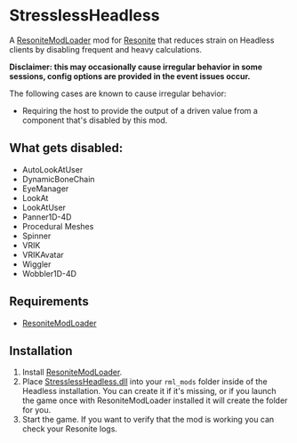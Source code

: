 # StresslessHeadless

A [ResoniteModLoader](https://github.com/resonite-modding-group/ResoniteModLoader) mod for [Resonite](https://resonite.com/) that reduces strain on Headless clients by disabling frequent and heavy calculations.

**Disclaimer: this may occasionally cause irregular behavior in some sessions, config options are provided in the event issues occur.**

The following cases are known to cause irregular behavior:
- Requiring the host to provide the output of a driven value from a component that's disabled by this mod.


## What gets disabled:

- AutoLookAtUser
- DynamicBoneChain
- EyeManager
- LookAt
- LookAtUser
- Panner1D-4D
- Procedural Meshes
- Spinner
- VRIK
- VRIKAvatar
- Wiggler
- Wobbler1D-4D

## Requirements
- [ResoniteModLoader](https://github.com/resonite-modding-group/ResoniteModLoader)

## Installation
1. Install [ResoniteModLoader](https://github.com/resonite-modding-group/ResoniteModLoader).
2. Place [StresslessHeadless.dll](https://github.com/Raidriar796/StresslessHeadless/releases/latest/download/StresslessHeadless.dll) into your `rml_mods` folder inside of the Headless installation. You can create it if it's missing, or if you launch the game once with ResoniteModLoader installed it will create the folder for you.
3. Start the game. If you want to verify that the mod is working you can check your Resonite logs.

